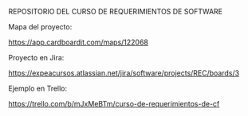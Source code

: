 REPOSITORIO DEL CURSO DE REQUERIMIENTOS DE SOFTWARE

Mapa del proyecto:

https://app.cardboardit.com/maps/122068

Proyecto en Jira:

https://expeacursos.atlassian.net/jira/software/projects/REC/boards/3

Ejemplo en Trello:

https://trello.com/b/mJxMeBTm/curso-de-requerimientos-de-cf

